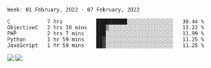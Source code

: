 <!--START_SECTION:waka-->
```text
Week: 01 February, 2022 - 07 February, 2022

C            7 hrs           ██████████░░░░░░░░░░░░░░░   39.44 % 
ObjectiveC   2 hrs 20 mins   ███▒░░░░░░░░░░░░░░░░░░░░░   13.22 % 
PHP          2 hrs 7 mins    ███░░░░░░░░░░░░░░░░░░░░░░   11.99 % 
Python       1 hr 59 mins    ██▓░░░░░░░░░░░░░░░░░░░░░░   11.25 % 
JavaScript   1 hr 59 mins    ██▓░░░░░░░░░░░░░░░░░░░░░░   11.25 % 
```
<!--END_SECTION:waka-->
<a href="https://github.com/anuraghazra/github-readme-stats">
  <img align="left" src="https://github-readme-stats.vercel.app/api?username=Tanesan&count_private=true&show_icons=true" />
<img align="left" src="https://github-readme-stats.vercel.app/api/top-langs/?username=Tanesan" />
</a>
